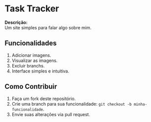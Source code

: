 # Task Tracker
**Descrição:**  
Um site simples para falar algo sobre mim.

## Funcionalidades
1. Adicionar imagens.
2. Visualizar as imagens.
3. Excluir branchs.
4. Interface simples e intuitiva.
## Como Contribuir
1. Faça um fork deste repositório.
2. Crie uma branch para sua funcionalidade: `git checkout -b minha-funcionalidade`.
3. Envie suas alterações via pull request.
